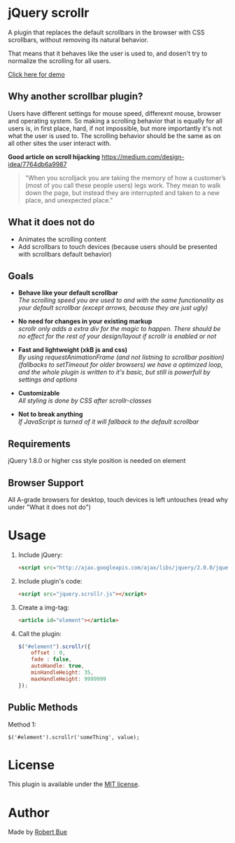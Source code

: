 # jQuery scrollr
A plugin that replaces the default scrollbars in the browser with CSS scrollbars, without removing its natural behavior.

That means that it behaves like the user is used to, and dosen't try to normalize the scrolling for all users.

[Click here for demo](http://robertbue.no/plugins/jquery.scrollr/)

## Why another scrollbar plugin?
Users have different settings for mouse speed, differexnt mouse, browser and operating system. So making a scrolling behavior that is equally for all users is, in first place, hard, if not impossible, but more importantly it's not what the user is used to. The scrolling behavior should be the same as on all other sites the user interact with. 

**Good article on scroll hijacking**
https://medium.com/design-idea/7764db6a9987

> "When you scrolljack you are taking the memory of how a customer’s (most of you call these people users) legs work. They mean to walk down the page, but instead they are interrupted and taken to a new place, and unexpected place."

## What it does not do
- Animates the scrolling content
- Add scrollbars to touch devices (because users should be presented with scrollbars default behavior)

## Goals
- **Behave like your default scrollbar**  
  *The scrolling speed you are used to and with the same functionality as your default scrollbar (except arrows, because they are just ugly)*

- **No need for changes in your existing markup**  
  *scrollr only adds a extra div for the magic to happen. There should be no effect for the rest of your design/layout if scrollr is enabled or not*

- **Fast and lightweight (xkB js and css)**  
  *By using requestAnimationFrame (and not listning to scrollbar position) (fallbacks to setTimeout for older browsers) we have a optimized loop, and the whole plugin is written to it's basic, but still is powerfull by settings and options*

- **Customizable**  
  *All styling is done by CSS after scrollr-classes*

- **Not to break anything**  
  *If JavaScript is turned of it will fallback to the default scrollbar*

## Requirements
jQuery 1.8.0 or higher
css style position is needed on element

## Browser Support
All A-grade browsers for desktop, touch devices is left untouches (read why under "What it does not do")

# Usage

1. Include jQuery:

	```html
	<script src="http://ajax.googleapis.com/ajax/libs/jquery/2.0.0/jquery.min.js"></script>
	```

2. Include plugin's code:

	```html
	<script src="jquery.scrollr.js"></script>
	```

3. Create a img-tag:

	```html
	<article id="element"></article>
	```

4. Call the plugin:

	```javascript
	$("#element").scrollr({
	    offset : 0,
	    fade : false,
	    autoHandle: true,
	    minHandleHeight: 35,
	    maxHandleHeight: 9999999
	});
	```

## Public Methods
	
Method 1: 

	$('#element').scrollr('someThing', value);


# License

This plugin is available under the [MIT license](http://opensource.org/licenses/mit-license.php).

# Author

Made by [Robert Bue](http://robertbue.no)
